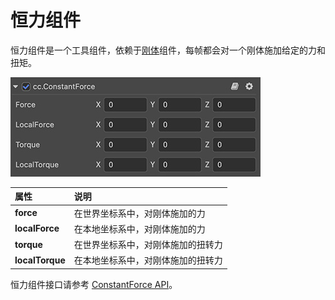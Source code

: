 # 恒力组件

恒力组件是一个工具组件，依赖于[刚体](physics-rigidbody.md)组件，每帧都会对一个刚体施加给定的力和扭矩。

![恒力组件](img/constant-force.jpg)

| 属性 | 说明 |
| :---|:--- |
| **force** | 在世界坐标系中，对刚体施加的力 |
| **localForce** | 在本地坐标系中，对刚体施加的力 |
| **torque** | 在世界坐标系中，对刚体施加的扭转力 |
| **localTorque** | 在本地坐标系中，对刚体施加的扭转力 |

恒力组件接口请参考 [ConstantForce API](__APIDOC__/zh/classes/physics.constantforce.html)。
